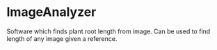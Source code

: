 # ImageAnalyzer
Software which finds plant root length from image. Can be used to find length of any image given a reference.
